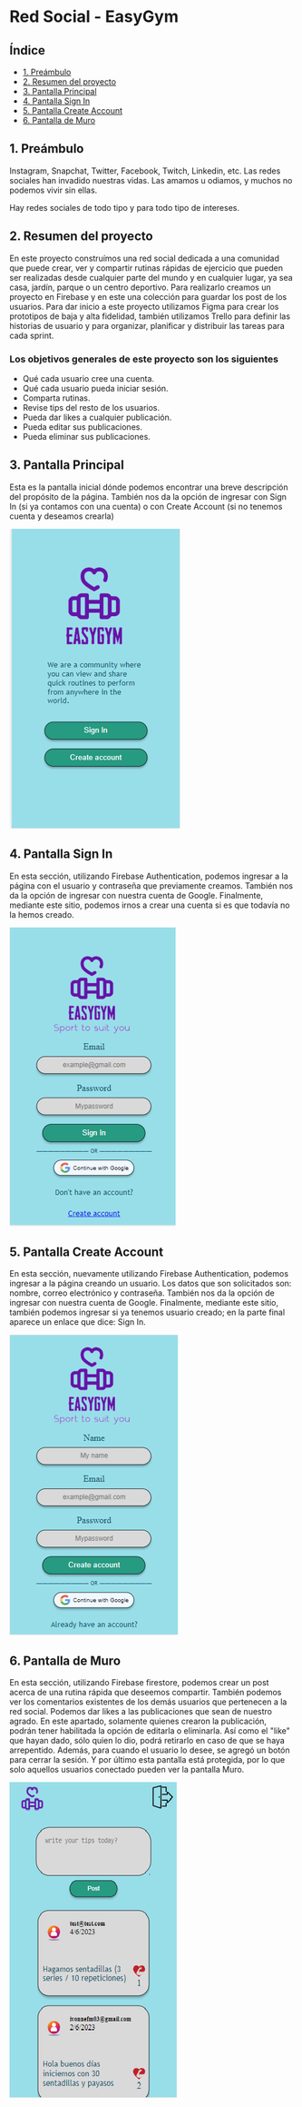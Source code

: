# Red Social - EasyGym

## Índice

* [1. Preámbulo](#1-preámbulo)
* [2. Resumen del proyecto](#2-resumen-del-proyecto)
* [3. Pantalla Principal](#3-pantalla-principal)
* [4. Pantalla Sign In](#4-pantalla-sign-in)
* [5. Pantalla Create Account](#5-pantalla-create-account)
* [6. Pantalla de Muro](#6-pantalla-de-muro)

## 1. Preámbulo

Instagram, Snapchat, Twitter, Facebook, Twitch, Linkedin, etc. Las redes
sociales han invadido nuestras vidas. Las amamos u odiamos, y muchos no podemos
vivir sin ellas.

Hay redes sociales de todo tipo y para todo tipo de intereses. 

## 2. Resumen del proyecto

En este proyecto construímos una red social dedicada a una comunidad que puede crear, ver y compartir rutinas rápidas de ejercicio que pueden ser realizadas desde cualquier parte del mundo y en cualquier lugar, ya sea casa, jardín, parque o un centro deportivo.
Para realizarlo creamos un proyecto en Firebase y en este una colección para guardar los post de los usuarios.
Para dar inicio a este proyecto utilizamos Figma para crear los prototipos de baja y alta fidelidad, también utilizamos Trello para definir las historias de usuario y para organizar, planificar y distribuir las tareas para cada sprint.

### Los objetivos generales de este proyecto son los siguientes

* Qué cada usuario cree una cuenta.
* Qué cada usuario pueda iniciar sesión.
* Comparta rutinas.
* Revise tips del resto de los usuarios.
* Pueda dar likes a cualquier publicación.
* Pueda editar sus publicaciones.
* Pueda eliminar sus publicaciones.

## 3. Pantalla Principal

Esta es la pantalla inicial dónde podemos encontrar una breve descripción del propósito de la página. También nos da la opción de ingresar con Sign In (si ya contamos con una cuenta) o con Create Account (si no tenemos cuenta y deseamos crearla)

![](src/images/home.png)

## 4. Pantalla Sign In

En esta sección, utilizando Firebase Authentication, podemos ingresar a la página con el usuario y contraseña que previamente creamos. También nos da la opción de ingresar con nuestra cuenta de Google. Finalmente, mediante este sitio, podemos irnos a crear una cuenta si es que todavía no la hemos creado.

![](src/images/signin.png)
  
## 5. Pantalla Create Account

En esta sección, nuevamente utilizando Firebase Authentication, podemos ingresar a la página creando un usuario. Los datos que son solicitados son: nombre, correo electrónico y contraseña. También nos da la opción de ingresar con nuestra cuenta de Google. Finalmente, mediante este sitio, también podemos ingresar si ya tenemos usuario creado; en la parte final aparece un enlace que dice: Sign In.

![](src/images/createacc.png)
  
## 6. Pantalla de Muro

En esta sección, utilizando Firebase firestore, podemos crear un post acerca de una rutina rápida que deseemos compartir. También podemos ver los comentarios existentes de los demás usuarios que pertenecen a la red social. Podemos dar likes a las publicaciones que sean de nuestro agrado. En este apartado, solamente quienes crearon la publicación, podrán tener habilitada la opción de editarla o eliminarla. Así como el "like" que hayan dado, sólo quien lo dio, podrá retirarlo en caso de que se haya arrepentido. Además, para cuando el usuario lo desee, se agregó un botón para cerrar la sesión. Y por último esta pantalla está protegida, por lo que solo aquellos usuarios conectado pueden ver la pantalla Muro.

![](src/images/wall.png)
